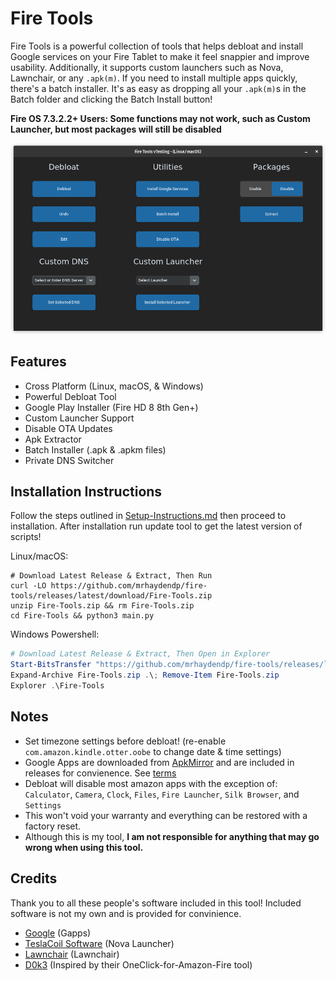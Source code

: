 # Fire Tools
Fire Tools is a powerful collection of tools that helps debloat and install Google services on your Fire Tablet to make it feel snappier and improve usability. Additionally, it supports custom launchers such as Nova, Lawnchair, or any `.apk(m)`. If you need to install multiple apps quickly, there's a batch installer. It's as easy as dropping all your `.apk(m)`s in the Batch folder and clicking the Batch Install button!

**Fire OS 7.3.2.2+ Users: Some functions may not work, such as Custom Launcher, but most packages will still be disabled**

![Fire Tools Screenshot](/Pictures/Fire-Tools.png)

## Features
- Cross Platform (Linux, macOS, & Windows)
- Powerful Debloat Tool
- Google Play Installer (Fire HD 8 8th Gen+)
- Custom Launcher Support
- Disable OTA Updates
- Apk Extractor
- Batch Installer (.apk & .apkm files)
- Private DNS Switcher

## Installation Instructions
Follow the steps outlined in [Setup-Instructions.md](/Setup-Instructions.md) then proceed to installation. After installation run update tool to get the latest version of scripts!

Linux/macOS:
``` shell
# Download Latest Release & Extract, Then Run
curl -LO https://github.com/mrhaydendp/fire-tools/releases/latest/download/Fire-Tools.zip
unzip Fire-Tools.zip && rm Fire-Tools.zip
cd Fire-Tools && python3 main.py
```

Windows Powershell:
``` powershell
# Download Latest Release & Extract, Then Open in Explorer
Start-BitsTransfer "https://github.com/mrhaydendp/fire-tools/releases/latest/download/Fire-Tools.zip"
Expand-Archive Fire-Tools.zip .\; Remove-Item Fire-Tools.zip
Explorer .\Fire-Tools
```

## Notes
- Set timezone settings before debloat! (re-enable `com.amazon.kindle.otter.oobe` to change date & time settings)
- Google Apps are downloaded from [ApkMirror](https://www.apkmirror.com/) and are included in releases for convienence. See [terms](https://github.com/mrhaydendp/Fire-Tools/blob/main/Fire-Tools/Gapps/README.md) 
- Debloat will disable most amazon apps with the exception of: `Calculator`, `Camera`, `Clock`, `Files`, `Fire Launcher`, `Silk Browser`, and `Settings`
- This won't void your warranty and everything can be restored with a factory reset.
- Although this is my tool, **I am not responsible for anything that may go wrong when using this tool.**
  
## Credits
Thank you to all these people's software included in this tool! Included software is not my own and is provided for convinience.
- [Google](https://www.android.com/) (Gapps)
- [TeslaCoil Software](https://play.google.com/store/apps/developer?id=TeslaCoil%20Software&hl=en_US&gl=US) (Nova Launcher)
- [Lawnchair](https://github.com/LawnchairLauncher/Lawnchair) (Lawnchair)
- [D0k3](https://github.com/d0k3) (Inspired by their OneClick-for-Amazon-Fire tool)
